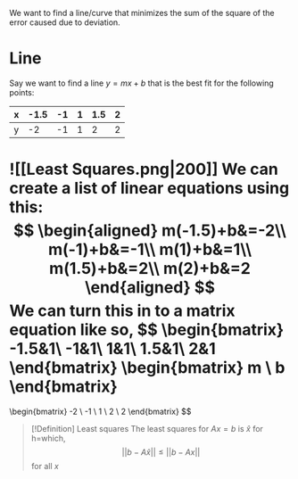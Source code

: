 We want to find a line/curve that minimizes the sum of the square of the error caused due to deviation.

# Line
Say we want to find a line $y=mx+b$ that is the best fit for the following points:

| x | -1.5 | -1 | 1 | 1.5 | 2 | 
| -- | -- | -- | -- | -- | -- |
| y | -2 | -1 | 1 | 2 | 2 |  

![[Least Squares.png|200]]
We can create a list of linear equations using this:
$$
\begin{aligned}
m(-1.5)+b&=-2\\
m(-1)+b&=-1\\
m(1)+b&=1\\
m(1.5)+b&=2\\
m(2)+b&=2
\end{aligned}
$$
We can turn this in to a matrix equation like so,
$$
\begin{bmatrix}
-1.5&1\\
-1&1\\
1&1\\
1.5&1\\
2&1
\end{bmatrix}
\begin{bmatrix}
m \\
b
\end{bmatrix}
=
\begin{bmatrix}
-2 \\ -1 \\ 1 \\ 2 \\ 2
\end{bmatrix}
$$

>[!Definition] Least squares
>The least squares for $Ax=b$ is $\hat{x}$ for h=which,
>$$
>||b-A\hat{x}|| \le ||b-Ax||
>$$
>for all $x$

